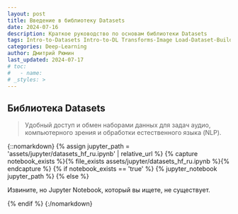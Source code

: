 ```yaml
---
layout: post
title: Введение в библиотеку Datasets
date: 2024-07-16
description: Краткое руководство по основам библиотеки Datasets
tags: Intro-to-Datasets Intro-to-DL Transforms-Image Load-Dataset-Builder Load-Dataset Get-Dataset-Split-Names Get-Dataset-Config-Names DatasetInfo
categories: Deep-Learning
author: Дмитрий Рюмин
last_updated: 2024-07-17
# toc:
#   - name: 
# _styles: >
---
```


## Библиотека Datasets

> Удобный доступ и обмен наборами данных для задач аудио, компьютерного зрения и обработки естественного языка (NLP).

{::nomarkdown}
{% assign jupyter_path = 'assets/jupyter/datasets_hf_ru.ipynb' | relative_url %}
{% capture notebook_exists %}{% file_exists assets/jupyter/datasets_hf_ru.ipynb %}{% endcapture %}
{% if notebook_exists == 'true' %}
  {% jupyter_notebook jupyter_path %}
{% else %}
  <p>Извините, но Jupyter Notebook, который вы ищете, не существует.</p>
{% endif %}
{:/nomarkdown}
